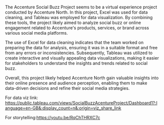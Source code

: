 The Accenture Social Buzz Project seems to be a virtual experience project conducted by Accenture North. In this project, Excel was used for data cleaning, and Tableau was employed for data visualization. By combining these tools, the project likely aimed to analyze social buzz or online engagement related to Accenture's products, services, or brand across various social media platforms.

The use of Excel for data cleaning indicates that the team worked on preparing the data for analysis, ensuring it was in a suitable format and free from any errors or inconsistencies. Subsequently, Tableau was utilized to create interactive and visually appealing data visualizations, making it easier for stakeholders to understand the insights and trends related to social buzz.

Overall, this project likely helped Accenture North gain valuable insights into their online presence and audience perception, enabling them to make data-driven decisions and refine their social media strategies.

For data viz link: https://public.tableau.com/views/SocialBuzzAcentureProject/Dashboard1?:language=en-GB&:display_count=n&:origin=viz_share_link

For storytelling:https://youtu.be/RqChTHRXC7c
